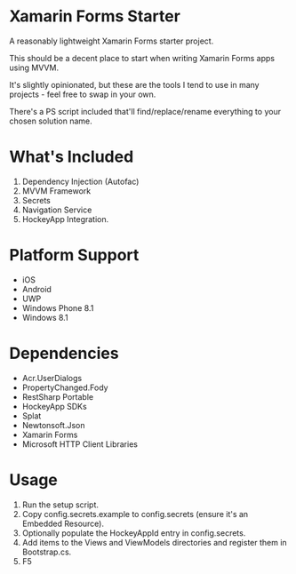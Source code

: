 # Xamarin Forms Starter

A reasonably lightweight Xamarin Forms starter project.

This should be a decent place to start when writing Xamarin Forms apps using MVVM.

It's slightly opinionated, but these are the tools I tend to use in many projects - feel free to swap in your own.

There's a PS script included that'll find/replace/rename everything to your chosen solution name.

# What's Included

1. Dependency Injection (Autofac)
2. MVVM Framework
3. Secrets
4. Navigation Service
5. HockeyApp Integration.

# Platform Support

- iOS
- Android
- UWP
- Windows Phone 8.1
- Windows 8.1

# Dependencies

- Acr.UserDialogs
- PropertyChanged.Fody
- RestSharp Portable
- HockeyApp SDKs
- Splat
- Newtonsoft.Json
- Xamarin Forms
- Microsoft HTTP Client Libraries

# Usage

1. Run the setup script.
2. Copy config.secrets.example to config.secrets (ensure it's an Embedded Resource).
3. Optionally populate the HockeyAppId entry in config.secrets.
4. Add items to the Views and ViewModels directories and register them in Bootstrap.cs.
5. F5
